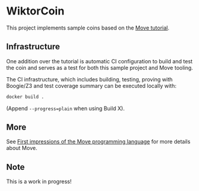 # WiktorCoin

This project implements sample coins based on the [Move tutorial](https://github.com/move-language/move/tree/main/language/documentation/tutorial).

## Infrastructure

One addition over the tutorial is automatic CI configuration to build and test the coin and serves as a test for both this sample project and Move tooling.

The CI infrastructure, which includes building, testing, proving with Boogie/Z3 and test coverage summary can be executed locally with:

```sh
docker build .
```

(Append `--progress=plain` when using Build X).

## More

See [First impressions of the Move programming language](https://brson.github.io/2022/09/21/move-impressions) for more details about Move.

## Note

This is a work in progress!
